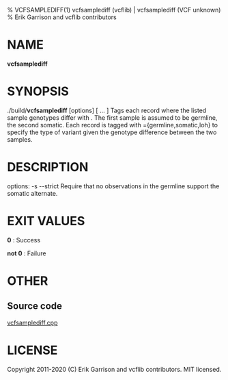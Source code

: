 % VCFSAMPLEDIFF(1) vcfsamplediff (vcflib) | vcfsamplediff (VCF unknown)
% Erik Garrison and vcflib contributors

# NAME

**vcfsamplediff**

# SYNOPSIS

./build/**vcfsamplediff** [options] <tag> <sample> <sample> [ <sample> ... ] <vcf file> Tags each record where the listed sample genotypes differ with <tag>. The first sample is assumed to be germline, the second somatic. Each record is tagged with <tag>={germline,somatic,loh} to specify the type of variant given the genotype difference between the two samples.

# DESCRIPTION

options: -s --strict Require that no observations in the germline support the somatic alternate.





# EXIT VALUES

**0**
: Success

**not 0**
: Failure

# OTHER

## Source code

[vcfsamplediff.cpp](https://github.com/vcflib/vcflib/blob/master/src/vcfsamplediff.cpp)

# LICENSE

Copyright 2011-2020 (C) Erik Garrison and vcflib contributors. MIT licensed.

<!--
  Created with ./scripts/bin2md.rb scripts/bin2md-template.erb
-->
